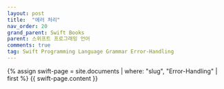 ```yaml
---
layout: post
title:  "에러 처리"
nav_order: 20
grand_parent: Swift Books
parent: 스위프트 프로그래밍 언어
comments: true
tag: Swift Programming Language Grammar Error-Handling
---
```


{% assign swift-page = site.documents | where: "slug", "Error-Handling" | first %}
{{ swift-page.content }}